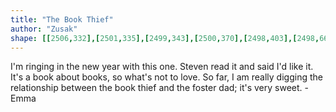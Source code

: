 ```yaml
---
title: "The Book Thief"
author: "Zusak"
shape: [[2506,332],[2501,335],[2499,343],[2500,370],[2498,403],[2498,668],[2499,691],[2506,695],[2546,695],[2554,691],[2550,345],[2548,339],[2541,333],[2518,332]]
---
```

I'm ringing in the new year with this one.  Steven read it and said I'd like it.  It's a book about books, so what's not to love. So far, I am really digging the relationship between the book thief and the foster dad; it's very sweet. - Emma
